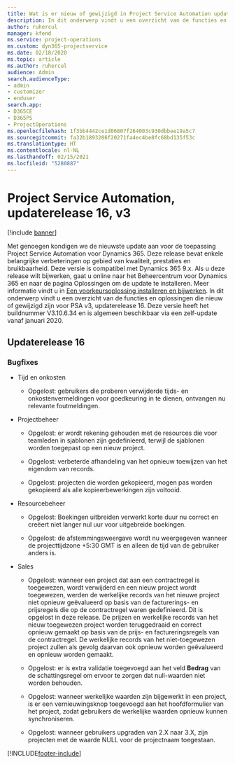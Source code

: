 ```yaml
---
title: Wat is er nieuw of gewijzigd in Project Service Automation updaterelease 16, v3
description: In dit onderwerp vindt u een overzicht van de functies en oplossingen die beschikbaar zijn voor Project Service Automation updaterelease 16, v3.
author: ruhercul
manager: kfend
ms.service: project-operations
ms.custom: dyn365-projectservice
ms.date: 02/18/2020
ms.topic: article
ms.author: ruhercul
audience: Admin
search.audienceType:
- admin
- customizer
- enduser
search.app:
- D365CE
- D365PS
- ProjectOperations
ms.openlocfilehash: 1f3bb4442ce1d06807f264003c930dbbee19a5c7
ms.sourcegitcommit: fa32b1893286f20271fa4ec4be8fc68bd135f53c
ms.translationtype: HT
ms.contentlocale: nl-NL
ms.lasthandoff: 02/15/2021
ms.locfileid: "5280887"
---
```

# <a name="project-service-automation-update-release-16-v3"></a>Project Service Automation, updaterelease 16, v3

[!include [banner](../includes/psa-now-project-operations.md)]

Met genoegen kondigen we de nieuwste update aan voor de toepassing Project Service Automation voor Dynamics 365. Deze release bevat enkele belangrijke verbeteringen op gebied van kwaliteit, prestaties en bruikbaarheid.  Deze versie is compatibel met Dynamics 365 9.x. Als u deze release wilt bijwerken, gaat u online naar het Beheercentrum voor Dynamics 365 en naar de pagina Oplossingen om de update te installeren. Meer informatie vindt u in [Een voorkeursoplossing installeren en bijwerken](https://docs.microsoft.com/dynamics365/project-service/upgrade-psa-home-page).
In dit onderwerp vindt u een overzicht van de functies en oplossingen die nieuw of gewijzigd zijn voor PSA v3, updaterelease 16. Deze versie heeft het buildnummer V3.10.6.34 en is algemeen beschikbaar via een zelf-update vanaf januari 2020.


## <a name="update-release-16"></a>Updaterelease 16

### <a name="bug-fixes"></a>Bugfixes

-   Tijd en onkosten

    -   Opgelost: gebruikers die proberen verwijderde tijds- en onkostenvermeldingen voor goedkeuring in te dienen, ontvangen nu relevante foutmeldingen.

-   Projectbeheer

    -   Opgelost: er wordt rekening gehouden met de resources die voor teamleden in sjablonen zijn gedefinieerd, terwijl de sjablonen worden toegepast op een nieuw project.

    -   Opgelost: verbeterde afhandeling van het opnieuw toewijzen van het eigendom van records.

    -   Opgelost: projecten die worden gekopieerd, mogen pas worden gekopieerd als alle kopieerbewerkingen zijn voltooid.

-   Resourcebeheer

    -   Opgelost: Boekingen uitbreiden verwerkt korte duur nu correct en creëert niet langer nul uur voor uitgebreide boekingen.

    -   Opgelost: de afstemmingsweergave wordt nu weergegeven wanneer de projecttijdzone +5:30 GMT is en alleen de tijd van de gebruiker anders is.

-   Sales

    -   Opgelost: wanneer een project dat aan een contractregel is toegewezen, wordt verwijderd en een nieuw project wordt toegewezen, werden de werkelijke records van het nieuwe project niet opnieuw geëvalueerd op basis van de facturerings- en prijsregels die op de contractregel waren gedefinieerd. Dit is opgelost in deze release. De prijzen en werkelijke records van het nieuw toegewezen project worden teruggedraaid en correct opnieuw gemaakt op basis van de prijs- en factureringsregels van de contractregel. De werkelijke records van het niet-toegewezen project zullen als gevolg daarvan ook opnieuw worden geëvalueerd en opnieuw worden gemaakt.

    -   Opgelost: er is extra validatie toegevoegd aan het veld **Bedrag** van de schattingsregel om ervoor te zorgen dat null-waarden niet worden behouden.

    -   Opgelost: wanneer werkelijke waarden zijn bijgewerkt in een project, is er een vernieuwingsknop toegevoegd aan het hoofdformulier van het project, zodat gebruikers de werkelijke waarden opnieuw kunnen synchroniseren.

    -   Opgelost: wanneer gebruikers upgraden van 2.X naar 3.X, zijn projecten met de waarde NULL voor de projectnaam toegestaan.



[!INCLUDE[footer-include](../includes/footer-banner.md)]